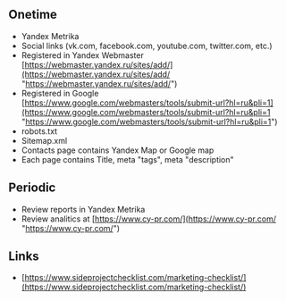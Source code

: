 ## Onetime
- Yandex Metrika
- Social links (vk.com, facebook.com, youtube.com, twitter.com, etc.)
- Registered in Yandex Webmaster [https://webmaster.yandex.ru/sites/add/](https://webmaster.yandex.ru/sites/add/ "https://webmaster.yandex.ru/sites/add/")
- Registered in Google [https://www.google.com/webmasters/tools/submit-url?hl=ru&pli=1](https://www.google.com/webmasters/tools/submit-url?hl=ru&pli=1 "https://www.google.com/webmasters/tools/submit-url?hl=ru&pli=1")
- robots.txt
- Sitemap.xml
- Contacts page contains Yandex Map or Google map
- Each page contains Title, meta "tags", meta "description"

## Periodic
- Review reports in Yandex Metrika
- Review analitics at [https://www.cy-pr.com/](https://www.cy-pr.com/ "https://www.cy-pr.com/") 

## Links
* [https://www.sideprojectchecklist.com/marketing-checklist/](https://www.sideprojectchecklist.com/marketing-checklist/)
